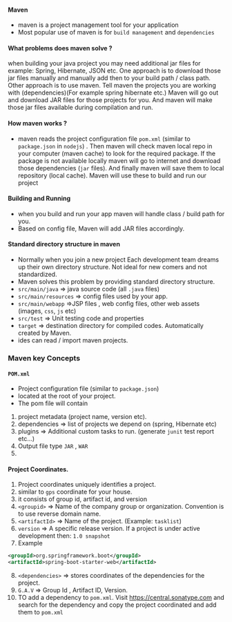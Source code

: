 #### Maven
- maven is a project management tool for your application
- Most popular use of maven is for `build management` and `dependencies`
#### What problems does maven solve ?
when building your java project you may need additional jar files for example: Spring, Hibernate, JSON etc. One approach is to download those jar files manually and manually add then to your build path / class path.
Other approach is to use maven. Tell maven the projects you are working with (dependencies)(For example spring hibernate etc.) Maven will go out and download JAR files for those projects for you.  And maven will make those jar files available during compilation and run. 
#### How maven works ?
- maven reads the project configuration file `pom.xml` (similar to `package.json` in `nodejs`) . Then maven will check maven local repo in your computer (maven cache) to look for the required package. If the package is not available locally maven will go to internet and download those dependencies (`jar` files). And finally maven will save them to local repository (local cache). Maven will use these to build and run our project
#### Building and Running
- when you build and run your app maven will handle class / build path for you. 
- Based on config file, Maven will add JAR files accordingly.

#### Standard directory structure in maven
- Normally when you join a new project Each development team dreams up their own directory structure. Not ideal for new comers and not standardized.
- Maven solves this problem by providing standard directory structure.
- `src/main/java` => java source code (all `.java` files)
- `src/main/resources` => config files used by your app.
- `src/main/webapp` =>JSP files , web config files, other web assets (images, `css`, `js` etc)
- `src/test` => Unit testing code and properties
- `target` => destination directory for compiled codes. Automatically created by Maven.
- ides can read / import maven projects. 
### Maven key Concepts
#### `POM.xml`
- Project configuration file (similar to `package.json`)
- located at the root of your project.
- The pom file will contain 
1. project metadata (project name, version etc).
2. dependencies => list of projects we depend on (spring, Hibernate etc)
3. plugins => Additional custom tasks to run. (generate `junit` test report etc...)
4. Output file type `JAR` , `WAR`
5. 

#### Project Coordinates.
1. Project coordinates uniquely identifies a project.
2. similar to `gps` coordinate for your house.
3. it consists of group id, artifact id, and version
4. `<groupid>` => Name of the company group or organization. Convention is to use reverse domain name.
5. `<artifactId>` => Name of the project. (Example: `tasklist`)
6. `version` => A specific release version. If a project is under active development then: `1.0 snapshot`
7. Example
```xml
<groupId>org.springframework.boot</groupId>  
<artifactId>spring-boot-starter-web</artifactId>
```
8. `<dependencies>` => stores coordinates of the dependencies for the project.
9. `G.A.V` => Group Id , Artifact ID, Version.
10. TO add a dependency to `pom.xml`. Visit https://central.sonatype.com and search for the dependency and copy the project coordinated and add them to `pom.xml`

